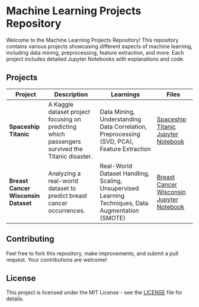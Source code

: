 # Machine Learning Projects Repository

Welcome to the Machine Learning Projects Repository! This repository contains various projects showcasing different aspects of machine learning, including data mining, preprocessing, feature extraction, and more. Each project includes detailed Jupyter Notebooks with explanations and code.

## Projects

| Project | Description | Learnings | Files |
|---------|-------------|-----------|-------|
| **Spaceship Titanic** | A Kaggle dataset project focusing on predicting which passengers survived the Titanic disaster. | Data Mining, Understanding Data Correlation, Preprocessing (SVD, PCA), Feature Extraction | [Spaceship Titanic Jupyter Notebook](./Space_ship_titanic.ipynb) |
| **Breast Cancer Wisconsin Dataset** | Analyzing a real-world dataset to predict breast cancer occurrences. | Real-World Dataset Handling, Scaling, Unsupervised Learning Techniques, Data Augmentation (SMOTE) | [Breast Cancer Wisconsin Jupyter Notebook](./dmt1_(1).ipynb) |

## Contributing

Feel free to fork this repository, make improvements, and submit a pull request. Your contributions are welcome!

## License

This project is licensed under the MIT License - see the [LICENSE](LICENSE) file for details.
